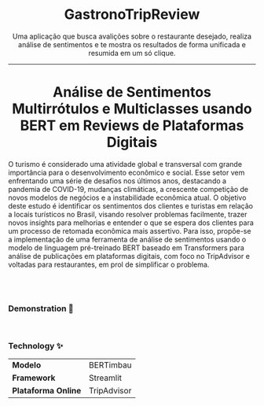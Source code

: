 
<h1 align="center">GastronoTripReview</h1>
<p align="center">Uma aplicação que busca avalições sobre o restaurante desejado, realiza análise de sentimentos e te mostra os resultados de forma unificada e resumida em um só clique.</p>

---------------------

<h1 align="center">Análise de Sentimentos Multirrótulos e Multiclasses usando BERT em Reviews de Plataformas Digitais</h1>
O turismo é considerado uma atividade global e transversal com grande importância para o desenvolvimento econômico e social. Esse setor vem enfrentando uma série de desafios nos últimos anos, destacando a pandemia de COVID-19, mudanças climáticas, a crescente competição de novos modelos de negócios e a instabilidade econômica atual. O objetivo deste estudo é identificar os sentimentos dos clientes e turistas em relação a locais turísticos no Brasil, visando resolver problemas facilmente, trazer novos insights para melhorias e entender o que se espera dos clientes para um processo de retomada econômica mais assertivo. Para isso, propõe-se a implementação de uma ferramenta de análise de sentimentos usando o modelo de linguagem pré-treinado BERT baseado em Transformers para análise de publicações em plataformas digitais, com foco no TripAdvisor e voltadas para restaurantes, em prol de simplificar o problema.


<br><br>
### Demonstration 📱



<br>

### Technology ✨
<table>
    <tr>
        <td><b>Modelo</td>
        <td>BERTimbau</td>
    </tr>
    <tr>
        <td><b>Framework</td>
        <td>Streamlit</td>
    </tr>
    <tr>
        <td><b>Plataforma Online</td>
        <td>TripAdvisor</td>
    </tr>
</table> 
<br> 
